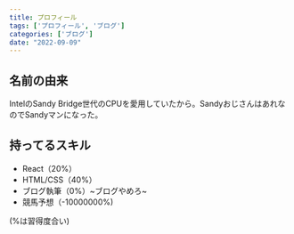 ```yaml
---
title: プロフィール
tags: ['プロフィール', 'ブログ']
categories: ['ブログ']
date: "2022-09-09"
---
```


## 名前の由来
IntelのSandy Bridge世代のCPUを愛用していたから。SandyおじさんはあれなのでSandyマンになった。

## 持ってるスキル
- React（20%）
- HTML/CSS（40%）
- ブログ執筆（0%）~ブログやめろ~
- 競馬予想（-10000000%)

(%は習得度合い)